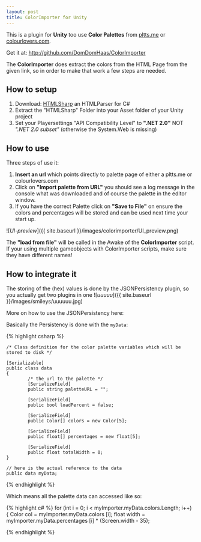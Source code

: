 ```yaml
---
layout: post
title: ColorImporter for Unity
---
```


This is a plugin for **Unity** too use **Color Palettes** from [pltts.me](https://www.pltts.me) or [colourlovers.com](https://www.colourlovers.com).

Get it at: <http://github.com/DomDomHaas/ColorImporter>

The **ColorImporter** does extract the colors from the HTML Page from the given link, so in order to make that work a few steps are needed.


## How to setup

1. Download: [HTMLSharp](https://github.com/wallerdev/htmlsharp) an HTMLParser for C#
2. Extract the "HTMLSharp" Folder into your Asset folder of your Unity project
3. Set your Playersettings "API Compatibility Level" to **".NET 2.0"** NOT _".NET 2.0 subset"_ (otherwise the System.Web is missing)



## How to use

Three steps of use it:

1. **Insert an url** which points directly to palette page of either a pltts.me or colourlovers.com
2. Click on **"Import palette from URL"** you should see a log message in the console what was downloaded and of course the palette in the editor window.
3. If you have the correct Palette click on **"Save to File"** on ensure the colors and percentages will be stored and can be used next time your start up.

![_UI-preview_]({{ site.baseurl }}/images/colorimporter/UI_preview.png)


The **"load from file"** will be called in the Awake of the **ColorImporter** script.
If your using multiple gameobjects with ColorImporter scripts, make sure they have different names!



## How to integrate it

The storing of the (hex) values is done by the JSONPersistency plugin, so you actually get two plugins in one ![_uuuuu_]({{ site.baseurl }}/images/smileys/uuuuuu.jpg)


More on how to use the JSONPersistency here:

Basically the Persistency is done with the `myData`: 

{% highlight csharp %}

    /* Class definition for the color palette variables which will be stored to disk */

    [Serializable]
    public class data
    {
            /* the url to the palette */
            [SerializeField]
            public string paletteURL = "";
            
            [SerializeField]
            public bool loadPercent = false;

            [SerializeField]
            public Color[] colors = new Color[5];

            [SerializeField]
            public float[] percentages = new float[5];

            [SerializeField]
            public float totalWidth = 0;
    }

    // here is the actual reference to the data
    public data myData;
        
{% endhighlight %}


Which means all the palette data can accessed like so:

{% highlight c# %}
    for (int i = 0; i < myImporter.myData.colors.Length; i++) {
            Color col = myImporter.myData.colors [i];
            float width = myImporter.myData.percentages [i] * (Screen.width - 35);

{% endhighlight %}



